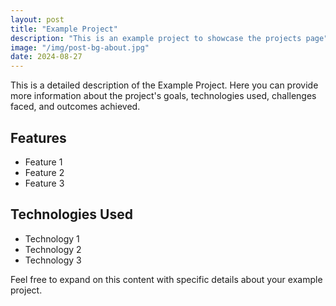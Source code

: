 ```yaml
---
layout: post
title: "Example Project"
description: "This is an example project to showcase the projects page"
image: "/img/post-bg-about.jpg"
date: 2024-08-27
---
```


This is a detailed description of the Example Project. Here you can provide more information about the project's goals, technologies used, challenges faced, and outcomes achieved.

## Features

- Feature 1
- Feature 2
- Feature 3

## Technologies Used

- Technology 1
- Technology 2
- Technology 3

Feel free to expand on this content with specific details about your example project.